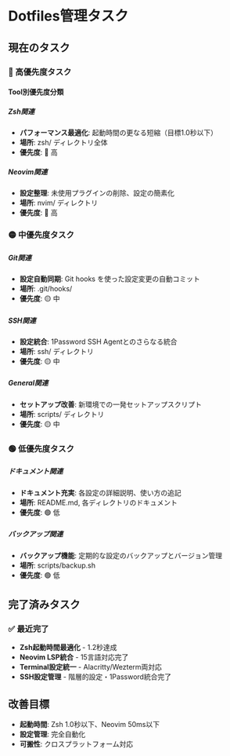 # Dotfiles管理タスク

## 現在のタスク

### 🔴 高優先度タスク

#### Tool別優先度分類

##### Zsh関連

- **パフォーマンス最適化**: 起動時間の更なる短縮（目標1.0秒以下）
- **場所**: zsh/ ディレクトリ全体
- **優先度**: 🔴 高

##### Neovim関連

- **設定整理**: 未使用プラグインの削除、設定の簡素化
- **場所**: nvim/ ディレクトリ
- **優先度**: 🔴 高

### 🟡 中優先度タスク

##### Git関連

- **設定自動同期**: Git hooks を使った設定変更の自動コミット
- **場所**: .git/hooks/
- **優先度**: 🟡 中

##### SSH関連

- **設定統合**: 1Password SSH Agentとのさらなる統合
- **場所**: ssh/ ディレクトリ
- **優先度**: 🟡 中

##### General関連

- **セットアップ改善**: 新環境での一発セットアップスクリプト
- **場所**: scripts/ ディレクトリ
- **優先度**: 🟡 中

### 🟢 低優先度タスク

##### ドキュメント関連

- **ドキュメント充実**: 各設定の詳細説明、使い方の追記
- **場所**: README.md, 各ディレクトリのドキュメント
- **優先度**: 🟢 低

##### バックアップ関連

- **バックアップ機能**: 定期的な設定のバックアップとバージョン管理
- **場所**: scripts/backup.sh
- **優先度**: 🟢 低

## 完了済みタスク

### ✅ 最近完了

- **Zsh起動時間最適化** - 1.2秒達成
- **Neovim LSP統合** - 15言語対応完了
- **Terminal設定統一** - Alacritty/Wezterm両対応
- **SSH設定管理** - 階層的設定・1Password統合完了

## 改善目標

- **起動時間**: Zsh 1.0秒以下、Neovim 50ms以下
- **設定管理**: 完全自動化
- **可搬性**: クロスプラットフォーム対応
